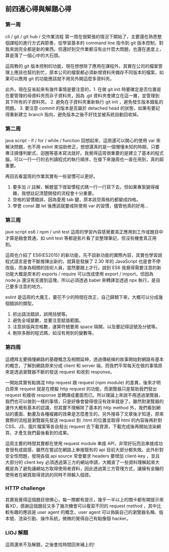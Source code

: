 ## 前四週心得與解題心得
### 第一周
cli / git / git hub / 交作業流程
第一周在很緊張的情況下開始了，主要還在熟悉整個課程的進行方式與節奏，從學習基本的 command line 指令到 git 版本控制，對我來說完全都是新的東西。但還好到交作業都沒有出什麼大問題，也還在進度上，算是落了一個心中的大石頭。

這周教的 git 版本控制的功能，現在想想除了應用在課程外，其實在公司的檔案管理上應該也幫的到忙，原本公司的檔案都必須新增資料夾備存不同版本的檔案，如果可以應用 git 的功能應該就不用另外開這麼多資料夾。

此外，現在反省起來有幾件事情是要注意的，1. 在做 git init 時要確定是否位置是在要管理的母資料夾而非子資料夾，因為 .git 資料夾會建立在這一層，並管理到其下所有的子資料夾。 2. 避免在子資料夾重新執行 git init ，避免發生版本錯亂的問題。 3. 要注意 commit 的版本是否屬於 detached head 的狀態，如果有要記得重新建立 branch 指向，避免版本之後不好找並被系統自動回收掉。

### 第二周
java script - if / for / while / function
回想起來，這周還可以開心的使用 var 來解決問題，也不用 eslint 來協助修正，想想還真的是一個懵懂未知的時期，只要專注搞懂判斷式、迴圈等基本寫法就好。我覺得這周很重要的是建立了基本的程式腦，可以一行一行的去判讀程式的執行順序，在接下來幾周也一直在用到，真的超重要。

再回去看當周的作業其實有一些習慣可以更好。
1. 要多加 // 註解，解題當下很習慣程式碼一行一行寫下去，但如果專案變得複雜，我想註記清楚開發的流程會十分重要。
2. 空格的習慣錯誤，因為愛用 tab 鍵，原本該空兩格的都變成四格。 
3. 學會 const 跟 let 後應該就要戒除使用 var 的習慣，儘管他真的好用...

### 第三周
jave script es6 / npm / unit test
這周的學習內容感覺要真正應用到工作或題目中才算是融會貫通，如 unit test 等都是影片看了並整理筆記，但沒有機會真正用到。 

這周也介紹了 ES6(ES2015) 的新功能，先不談新功能的實際內容，其實也學習說程式語言是會不斷推陳出新的，就算是發展了 2.30 年的 JavaScript 也是會不停改版，而身為相關的技術人員，當然要跟上才行。說到 ES6 我覺得需要注意的新功能大概是原本的 exports / require 可以改成使用 export / import，但因為 node.js 還沒有支援到這塊，所以必須透過 babel 來轉譯並透過 npx 執行，是自己要多注意的地方。 

eslint 是這周的大魔王，要花不少的時間在改正，自己歸類下來，大概可以分成幾個錯誤的類型。
1. 抓出語法錯誤，誤用括號等。 
2. 避免全域變數，並要注意賦值範圍。 
3. 注意排版與空格數，運算符號要用 space 隔開，以及要記得逗號及分號等。 
4. 刪除多餘的程式碼，如沒有用到的變數等。

### 第四周
這禮拜主要搞懂網路的基礎概念及相關延伸，透過傳紙條的故事開始對網路有基本的概念，了解到網路原來分成 client 和 server 端，而我們平常每天在做的事情原來是透過瀏覽器不斷的發送 request 和收到 response。

一開始其實有點搞混 http request 跟 request (npm module) 的差異，後來才明白原來 request 就是在模擬 http request 的功能，而瀏覽器只是幫助我們發出 request 和接收 response 並轉譯成畫面而已。所以理論上來說不用透過瀏覽器，我們也可以做到一樣的事情，只是好像會變得很沒有效率就是了。雖然對瀏覽器的運作大概有基本的認識，但其實不理解除了基本的 http method 外，我們看到網站的畫面、動畫及各種複雜的效果是怎麼產生的，另外搜尋了文章後才知道，原來實際的流程是瀏覽器先發送 request 到 .html 的位置並取得 html 的內容後再針對 CSS、JS、圖片檔案等各自發出 request 去下載資源，下載完成後再開始渲染網頁，才產生我們最後看到的成果。

這周主要的時間其實都在使用 request module 串接 API，非常好玩而且串接成功會很有成就感，雖然在嘗試在網路上串接既有的 api 目前大部分都失敗。此外針對安全性問題，發現各個 api source 常會要求 headers 要增加 client-key ，並且大部分的 client key 必須透過第三方的網站申請，大概查了一些資料理解起來大概是為了避免讓網站方取得使用者資料，因此透過第三方管理方式，讓擁有金鑰的使用者在網頁取得資訊的同時不用輸入個資。

### HTTP challenge 
其實我覺得這個題目很佛心，每一關都有提示，幾乎一半以上的關卡都有開提示來看XD，感謝這個題目又多了幾次機會可以複習不同的 request method ，其中比較有趣的應該是 user agent 的概念，user agent 可以偽裝自己的瀏覽器名稱、版本號、渲染引勤、操作系統，微微的覺得自己有點像個 hacker。

### LIOJ 解題
這周還來不及解題，之後會找時間回來補上的!




